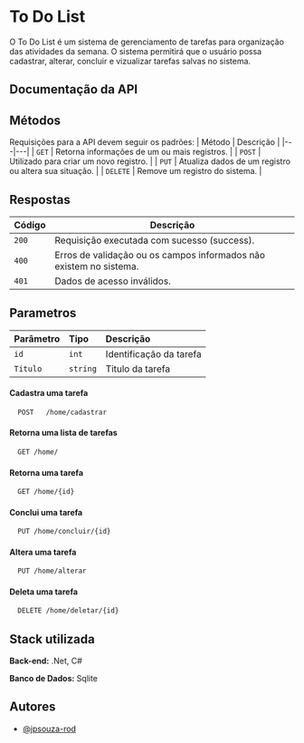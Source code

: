 
# To Do List
O To Do List é um sistema de gerenciamento de tarefas para organização das atividades da semana. O sistema permitirá que o usuário possa cadastrar, alterar, concluir e vizualizar tarefas salvas no sistema.
## Documentação da API

## Métodos
Requisições para a API devem seguir os padrões:
| Método | Descrição |
|---|---|
| `GET` | Retorna informações de um ou mais registros. |
| `POST` | Utilizado para criar um novo registro. |
| `PUT` | Atualiza dados de um registro ou altera sua situação. |
| `DELETE` | Remove um registro do sistema. |


## Respostas

| Código | Descrição |
|---|---|
| `200` | Requisição executada com sucesso (success).|
| `400` | Erros de validação ou os campos informados não existem no sistema.|
| `401` | Dados de acesso inválidos.|

## Parametros
| Parâmetro   | Tipo       | Descrição                           |
| :---------- | :--------- | :---------------------------------- |
| `id` | `int   ` | Identificação da tarefa |
| `Titulo` | `string` |  Titulo da tarefa |

#### Cadastra uma tarefa

```txt
  POST   /home/cadastrar
```

#### Retorna uma lista de tarefas

```txt
  GET /home/
```
#### Retorna uma tarefa

```txt
  GET /home/{id}
```
#### Conclui uma tarefa

```txt
  PUT /home/concluir/{id}
```
#### Altera uma tarefa

```txt
  PUT /home/alterar
```
#### Deleta uma tarefa

```txt
  DELETE /home/deletar/{id}
```


## Stack utilizada
**Back-end:** .Net, C#

**Banco de Dados:** Sqlite 


## Autores

- [@jpsouza-rod](https://www.github.com/jpsouza-rod)

